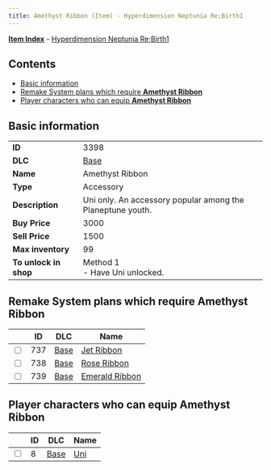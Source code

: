 ```yaml
---
title: Amethyst Ribbon (Item) - Hyperdimension Neptunia Re;Birth1
---
```


[**Item Index**](/neptunia/rb1/item/index.html) - [Hyperdimension Neptunia Re;Birth1](/neptunia/rb1)

## Contents

- [Basic information](#basic-information)
- [Remake System plans which require **Amethyst Ribbon**](#remake-system-plans-which-require-amethyst-ribbon)
- [Player characters who can equip **Amethyst Ribbon**](#player-characters-who-can-equip-amethyst-ribbon)

## Basic information

|   |   |
| -- | -- |
| **ID** | 3398 |
| **DLC** | [Base](/neptunia/rb1/dlc/1-base.html) |
| **Name** | Amethyst Ribbon |
| **Type** | Accessory |
| **Description** | Uni only. An accessory popular among the Planeptune youth. |
| **Buy Price** | 3000 |
| **Sell Price** | 1500 |
| **Max inventory** | 99 |
| **To unlock in shop** | Method 1<br />- Have Uni unlocked. |


## Remake System plans which require **Amethyst Ribbon**

|    | ID | DLC | Name |
| -- | -- | --- | ---- |
| <input type="checkbox" id="rb1-quest-1-737" class="trackbox" /> | 737 | [Base](/neptunia/rb1/dlc/1-base.html) | [Jet Ribbon](/neptunia/rb1/quest/1-737-jet-ribbon.html) |
| <input type="checkbox" id="rb1-quest-1-738" class="trackbox" /> | 738 | [Base](/neptunia/rb1/dlc/1-base.html) | [Rose Ribbon](/neptunia/rb1/quest/1-738-rose-ribbon.html) |
| <input type="checkbox" id="rb1-quest-1-739" class="trackbox" /> | 739 | [Base](/neptunia/rb1/dlc/1-base.html) | [Emerald Ribbon](/neptunia/rb1/quest/1-739-emerald-ribbon.html) |


## Player characters who can equip **Amethyst Ribbon**

|    | ID | DLC | Name |
| -- | -- | --- | ---- |
| <input type="checkbox" id="rb1-player-1-8" class="trackbox" /> | 8 | [Base](/neptunia/rb1/dlc/1-base.html) | [Uni](/neptunia/rb1/player/1-8-uni.html) |
